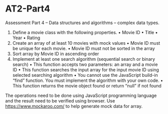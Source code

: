 # AT2-Part4
Assessment Part 4 – Data structures and algorithms – complex data types.

1.	Define a movie class with the following properties.
•	Movie ID
•	Title
•	Year
•	Rating
2.	Create an array of at least 10 movies with mock values
•	Movie ID must be unique for each movie.
•	Movie ID must not be sorted in the array
3.	Sort array by Movie ID in ascending order
4.	Implement at least one search algorithm (sequential search or binary search)
•	This function accepts two parameters: an array and a movie ID
•	This function searches the input array for the input movie ID using selected searching algorithm
•	You cannot use the JavaScript build-in “find” function. You must implement the algorithm with your own code.
•	This function returns the movie object found or return “null” if not found

The operations need to be done using JavaScript programming language and the result need to be verified using browser.
Use https://www.mockaroo.com/ to help generate mock data for array.
